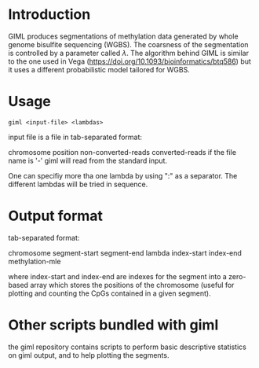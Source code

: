 # Introduction

GIML produces segmentations of methylation data generated by whole genome bisulfite sequencing
(WGBS).
The coarsness of the segmentation is controlled by a parameter called $\lambda$. The algorithm
behind GIML is similar to the one used in Vega (https://doi.org/10.1093/bioinformatics/btq586)
but it uses a different probabilistic model tailored for WGBS.

# Usage

`giml <input-file> <lambdas>`

input file is a file in tab-separated format:

chromosome position non-converted-reads converted-reads
if the file name is '-' giml will read from the standard input.

One can specifiy more tha one lambda by using ":" as a separator. The different
lambdas will be tried in sequence.

# Output format

tab-separated format:

chromosome segment-start segment-end lambda index-start index-end methylation-mle

where index-start and index-end are indexes for the segment into a zero-based
array which stores the positions of the chromosome (useful for plotting and counting
the CpGs contained in a given segment).


# Other scripts bundled with giml

the giml repository contains scripts to perform basic descriptive statistics on
giml output, and to help plotting the segments.


